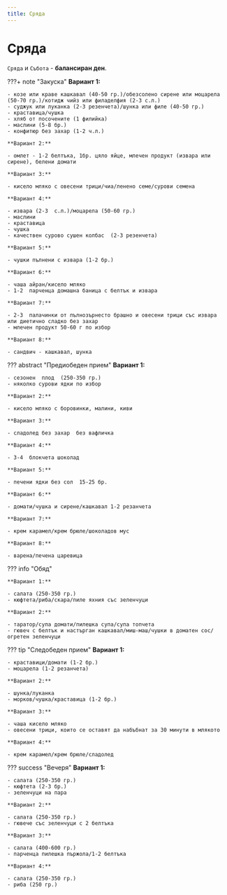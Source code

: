 ```yaml
---
title: Сряда
---
```


Сряда
===

`Сряда` и `Събота` - **балансиран ден**.

???+ note "Закуска"
    **Вариант 1:**

    - козе или краве кашкавал (40-50 гр.)/обезсолено сирене или моцарела (50-70 гр.)/котидж чийз или филаделфия (2-3 с.л.) 
    - суджук или луканка (2-3 резенчета)/шунка или филе (40-50 гр.)
    - краставица/чушка
    - хляб от посочените (1 филийка)
    - маслини (5-8 бр.)
    - конфитюр без захар (1-2 ч.л.)

    **Вариант 2:**
    
    - oмлет - 1-2 белтъка, 1бр. цяло яйце, млечен продукт (извара или сирене), белени домати
    
    **Вариант 3:**
    
    - кисело мляко с овесени трици/чиа/ленено семе/сурови семена
    
    **Вариант 4:**
    
    - извара (2-3  с.л.)/моцарела (50-60 гр.)
    - маслини
    - краставица
    - чушка
    - качествен сурово сушен колбас  (2-3 резенчета)
    
    **Вариант 5:**
    
    - чушки пълнени с извара (1-2 бр.)
    
    **Вариант 6:**
    
    - чаша айран/кисело мляко
    - 1-2  парченца домашна баница с белтък и извара

    **Вариант 7:**
    
    - 2-3  палачинки от пълнозърнесто брашно и овесени трици със извара или диетично сладко без захар
    - млечен продукт 50-60 г по избор

    **Вариант 8:**
    
    - сандвич - кашкавал, шунка

??? abstract "Предиобеден прием"
    **Вариант 1:**

    - сезонен  плод  (250-350 гр.)
    - няколко сурови ядки по избор

    **Вариант 2:**

    - кисело мляко с боровинки, малини, киви

    **Вариант 3:**

    - сладолед без захар  без вафличка

    **Вариант 4:**

    - 3-4  блокчета шоколад

    **Вариант 5:**

    - печени ядки без сол  15-25 бр.

    **Вариант 6:**

    - домати/чушка и сирене/кашкавал 1-2 резанчета

    **Вариант 7:**

    - крем карамел/крем брюле/шоколадов мус

    **Вариант 8:**

    - варена/печена царевица

??? info "Обяд"
    
    **Вариант 1:**

    - салата (250-350 гр.)
    - кюфтета/риба/скара/пиле яхния със зеленчуци
    
    **Вариант 2:**
    
    - таратор/супа домати/пилешка супа/супа топчета
    - гювеч с белтък и настърган кашкавал/миш-маш/чушки в доматен сос/огретен зеленчуци

??? tip "Следобеден прием"
    **Вариант 1:**

    - краставици/домати (1-2 бр.)
    - моцарела (1-2 резанчета)

    **Вариант 2:**

    - шунка/луканка
    - морков/чушка/краставица (1-2 бр.)

    **Вариант 3:**

    - чаша кисело мляко
    - овесени трици, които се оставят да набъбнат за 30 минути в млякото

    **Вариант 4:**

    - крем карамел/крем брюле/сладолед

??? success "Вечеря"
    **Вариант 1:**

    - салата (250-350 гр.)
    - кюфтета (2-3 бр.)
    - зеленчуци на пара
    
    **Вариант 2:**
    
    - салата (250-350 гр.)
    - гювече със зеленчуци с 2 белтъка
    
    **Вариант 3:**
    
    - салата (400-600 гр.)
    - парченца пилешка пържола/1-2 белтъка
    
    **Вариант 4:**
    
    - салата (250-350 гр.)
    - риба (250 гр.)
